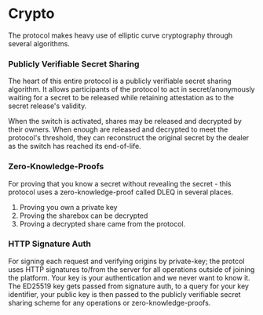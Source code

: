 # Crypto

The protocol makes heavy use of elliptic curve cryptography through several algorithms.

### Publicly Verifiable Secret Sharing

The heart of this entire protocol is a publicly verifiable secret sharing algorithm. It allows participants of the protocol to act in secret/anonymously waiting for a secret to be released while retaining attestation as to the secret release's validity.

When the switch is activated, shares may be released and decrypted by their owners. When enough are released and decrypted to meet the protocol's threshold, they can reconstruct the original secret by the dealer as the switch has reached its end-of-life.

### Zero-Knowledge-Proofs

For proving that you know a secret without revealing the secret - this protocol uses a zero-knowledge-proof called DLEQ in several places.

1. Proving you own a private key
2. Proving the sharebox can be decrypted
3. Proving a decrypted share came from the protocol.

### HTTP Signature Auth

For signing each request and verifying origins by private-key; the protcol uses HTTP signatures to/from the server for all operations outside of joining the platform. Your key is your authentication and we never want to know it. The ED25519 key gets passed from signature auth, to a query for your key identifier, your public key is then passed to the publicly verifiable secret sharing scheme for any operations or zero-knowledge-proofs. 